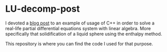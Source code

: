 # LU-decomp-post

I devoted a [blog post](https://www.gasciences.com/post/solve-a-real-life-pdes-with-linear-algebra-in-c) to an example of usage of C++ in order to solve a real-life partial differential equations system with linear algebra. More specifically that solidification of a liquid sphere using the enthalpy method.

This repository is where you can find the code I used for that purpose. 
